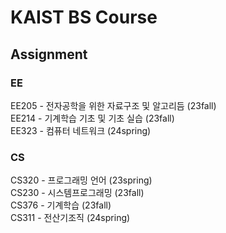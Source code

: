 # KAIST BS Course  
## Assignment  
### EE  
EE205 - 전자공학을 위한 자료구조 및 알고리듬 (23fall)  
EE214 - 기계학습 기초 및 기초 실습 (23fall)  
EE323 - 컴퓨터 네트워크 (24spring)  

### CS
CS320 - 프로그래밍 언어 (23spring)  
CS230 - 시스템프로그래밍 (23fall)  
CS376 - 기계학습 (23fall)  
CS311 - 전산기조직 (24spring)  
